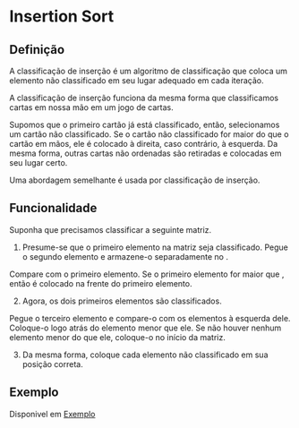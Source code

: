 # Insertion Sort

## Definição

A classificação de inserção é um algoritmo de classificação que coloca um elemento não classificado em seu lugar adequado em cada iteração.

A classificação de inserção funciona da mesma forma que classificamos cartas em nossa mão em um jogo de cartas.

Supomos que o primeiro cartão já está classificado, então, selecionamos um cartão não classificado. Se o cartão não classificado for maior do que o cartão em mãos, ele é colocado à direita, caso contrário, à esquerda. Da mesma forma, outras cartas não ordenadas são retiradas e colocadas em seu lugar certo.

Uma abordagem semelhante é usada por classificação de inserção.

## Funcionalidade

Suponha que precisamos classificar a seguinte matriz.

1. Presume-se que o primeiro elemento na matriz seja classificado. Pegue o segundo elemento e armazene-o separadamente no .

Compare com o primeiro elemento. Se o primeiro elemento for maior que , então é colocado na frente do primeiro elemento.

2. Agora, os dois primeiros elementos são classificados.

Pegue o terceiro elemento e compare-o com os elementos à esquerda dele. Coloque-o logo atrás do elemento menor que ele. Se não houver nenhum elemento menor do que ele, coloque-o no início da matriz.

3. Da mesma forma, coloque cada elemento não classificado em sua posição correta.

## Exemplo

Disponivel em [Exemplo](InsertionSort.py)
